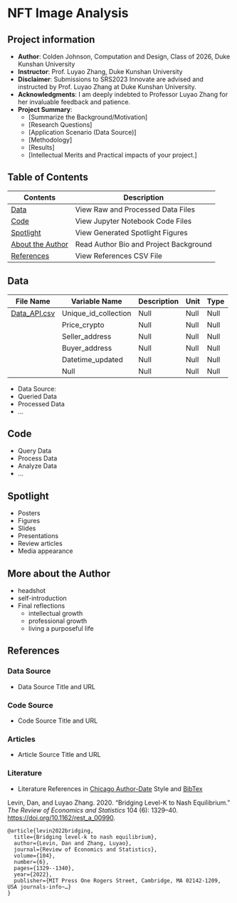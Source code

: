 # NFT Image Analysis
## Project information
- **Author**: Colden Johnson, Computation and Design, Class of 2026, Duke Kunshan University
- **Instructor**: Prof. Luyao Zhang, Duke Kunshan University
- **Disclaimer**: Submissions to SRS2023 Innovate are advised and instructed by Prof. Luyao Zhang at Duke Kunshan University.
- **Acknowledgments**: I am deeply indebted to Professor Luyao Zhang for her invaluable feedback and patience.
- **Project Summary**: 
  - [Summarize the Background/Motivation]
  - [Research Questions]
  - [Application Scenario (Data Source)]
  - [Methodology]
  - [Results]
  - [Intellectual Merits and Practical impacts of your project.]

## Table of Contents

| Contents | Description |
|--------|--------|
| [Data](https://github.com/SciEcon/SRS2023_NFT_Johnson#data) | View Raw and Processed Data Files |
| [Code](https://github.com/SciEcon/SRS2023_NFT_Johnson#code) | View Jupyter Notebook Code Files |
| [Spotlight](https://github.com/SciEcon/SRS2023_NFT_Johnson#spotlight) | View Generated Spotlight Figures |
| [About the Author](https://github.com/SciEcon/SRS2023_NFT_Johnson#more-about-the-author) | Read Author Bio and Project Background |
| [References](https://github.com/SciEcon/SRS2023_NFT_Johnson#references) | View References CSV File |

## Data

| File Name  | Variable Name | Description | Unit | Type |
| ------------- | ------------- | ------------- | ------------- | ------------- |
| [Data_API.csv](https://github.com/SciEcon/SRS2023_NFT_Johnson/tree/main/data)  | Unique_id_collection  | Null | Null | Null |
|   | Price_crypto  | Null | Null | Null |
|   | Seller_address  | Null | Null | Null |
|   | Buyer_address  | Null | Null | Null |
|   | Datetime_updated  | Null | Null | Null |
|   | Null  | Null | Null | Null |
- Data Source:
- Queried Data
- Processed Data
- ...


## Code
- Query Data
- Process Data
- Analyze Data
- ...

## Spotlight
- Posters
- Figures
- Slides
- Presentations
- Review articles
- Media appearance

## More about the Author
- headshot
- self-introduction
- Final reflections 
  - intellectual growth
  - professional growth
  - living a purposeful life

## References

### Data Source
- Data Source Title and URL
### Code Source
- Code Source Title and URL
### Articles
- Article Source Title and URL
### Literature
- Literature References in [Chicago Author-Date](https://www.chicagomanualofstyle.org/tools_citationguide/citation-guide-2.html) Style and [BibTex](https://scholar.google.com/) 

Levin, Dan, and Luyao Zhang. 2020. “Bridging Level-K to Nash Equilibrium.” *The Review of Economics and Statistics* 104 (6): 1329–40. https://doi.org/10.1162/rest_a_00990.

```
@article{levin2022bridging,
  title={Bridging level-k to nash equilibrium},
  author={Levin, Dan and Zhang, Luyao},
  journal={Review of Economics and Statistics},
  volume={104},
  number={6},
  pages={1329--1340},
  year={2022},
  publisher={MIT Press One Rogers Street, Cambridge, MA 02142-1209, USA journals-info~…}
}
```


